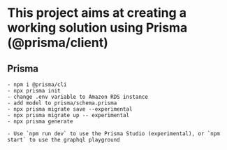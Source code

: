 # This project aims at creating a working solution using Prisma (@prisma/client)

## Prisma

    - npm i @prisma/cli
    - npx prisma init
    - change .env variable to Amazon RDS instance
    - add model to prisma/schema.prisma
    - npx prisma migrate save --experimental
    - npx prisma migrate up -- experimental
    - npx prisma generate

    - Use `npm run dev` to use the Prisma Studio (experimental), or `npm start` to use the graphql playground
